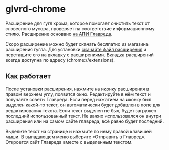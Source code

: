 # glvrd-chrome
Расширение для гугл хрома, которое помогает очистить текст от словесного мусора, проверяет на соответствие информационному стилю. Расширение основано [на АПИ Главреда](http://api.glvrd.ru/).

Скоро расширение можно будет скачать беслпатно из магазина расширения гугла. Для установки [скачайте файл расширения](https://github.com/iserdmi/glvrd-chrome/raw/master/glvrd-chrome.crx) и перетащите его на вкладку с расширениями. Вкладка расширений всегда доступна по адресу (chrome://extensions).

## Как работает
После установки расширения, нажмите на иконку расширения в правом верхнем углу, появится окно. Редактируйте в нём текст и получайте советы Главреда. Если перед нажатием на иконку был выделен какой-то текст, он автоматически будет добавлен в поле для редактирования текста. Если текст выделен не был, будет загружен последний использованный текст. Не важно использовался он внутри расширения или на самом сайте главреда, всё равно будет последний.

Выделите текст на странице и нажмите по нему правой клавишей мыши. В выпадающем меню выберите «Отправить в Главред». Откроется сайт Главреда вместе с выделенным текстом.
